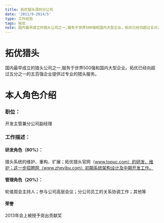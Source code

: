 ```yaml
---
title: 拓优猎头深圳分公司
date: '2011/9-2014/5'
type: 工作经验
tags: 拓优
note: 国内最早成立的猎头公司之一,服务于世界500强和国内大型企业。拓优已经向超过五分之一的五百强企业提供过专业的猎头服务。
---
```

# 拓优猎头

国内最早成立的猎头公司之一,服务于世界500强和国内大型企业。拓优已经向超过五分之一的五百强企业提供过专业的猎头服务。

# 本人角色介绍

### 职位：

开发主管兼分公司副经理

### 工作描述：

#### 研发角色（80%）：
猎头系统的维护、重构、扩展；拓优猎头官网（www.topuc.com）的研发、维护；这一步招聘网（www.zheyibu.com）初期系统架构设计及中期开发工作。
#### 管理角色（20%）：
轮值周会主持人；参与公司高层会议；分公司员工的关系协调工作；其他等
#### 荣誉
2013年会上被授予突出贡献奖